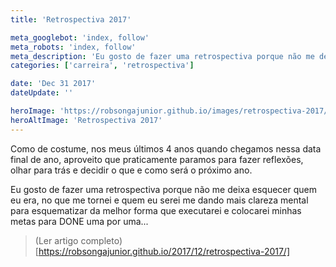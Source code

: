 ```yaml
---
title: 'Retrospectiva 2017'

meta_googlebot: 'index, follow'
meta_robots: 'index, follow'
meta_description: 'Eu gosto de fazer uma retrospectiva porque não me deixa esquecer quem eu era, no que me tornei e quem eu serei me dando mais clareza mental para esquematizar da melhor forma que executarei e colocarei minhas metas para DONE uma por uma...'
categories: ['carreira', 'retrospectiva']

date: 'Dec 31 2017'
dateUpdate: ''

heroImage: 'https://robsongajunior.github.io/images/retrospectiva-2017/cover.jpg'
heroAltImage: 'Retrospectiva 2017'
---
```


Como de costume, nos meus últimos 4 anos quando chegamos nessa data final de ano, aproveito que praticamente paramos para fazer reflexões, olhar para trás e decidir o que e como será o próximo ano.

Eu gosto de fazer uma retrospectiva porque não me deixa esquecer quem eu era, no que me tornei e quem eu serei me dando mais clareza mental para esquematizar da melhor forma que executarei e colocarei minhas metas para DONE uma por uma...

> (Ler artigo completo)[https://robsongajunior.github.io/2017/12/retrospectiva-2017/]

